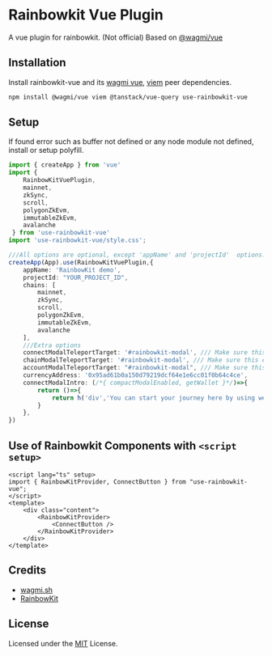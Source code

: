 # Rainbowkit Vue Plugin

A vue plugin for rainbowkit. (Not official)
Based on [@wagmi/vue](https://github.com/wevm/wagmi)

## Installation

Install rainbowkit-vue and its [wagmi vue](https://github.com/wevm/wagmi), [viem](https://viem.sh) peer dependencies.

```bash
npm install @wagmi/vue viem @tanstack/vue-query use-rainbowkit-vue 
```

## Setup

If found error such as buffer not defined or any node module not defined, install or setup polyfill.

```ts
import { createApp } from 'vue'
import { 
    RainbowKitVuePlugin,
    mainnet,
    zkSync,
    scroll,
    polygonZkEvm,
    immutableZkEvm,
    avalanche
 } from 'use-rainbowkit-vue'
import 'use-rainbowkit-vue/style.css';

///All options are optional, except 'appName' and 'projectId'  options. 
createApp(App).use(RainbowKitVuePlugin,{ 
    appName: 'RainbowKit demo', 
    projectId: "YOUR_PROJECT_ID",
    chains: [
        mainnet,
        zkSync,
        scroll,
        polygonZkEvm,
        immutableZkEvm,
        avalanche
    ],
    ///Extra options
    connectModalTeleportTarget: '#rainbowkit-modal', /// Make sure this element exists
    chainModalTeleportTarget: '#rainbowkit-modal', /// Make sure this element exists
    accountModalTeleportTarget: "#rainbowkit-modal", /// Make sure this element exists
    currencyAddress: '0x95ad61b0a150d79219dcf64e1e6cc01f0b64c4ce',           
    connectModalIntro: (/*{ compactModalEnabled, getWallet }*/)=>{
        return ()=>{
            return h('div','You can start your journey here by using web3 wallet.');
        }
    },
})
```

## Use of Rainbowkit Components with `<script setup>`

```vue
<script lang="ts" setup>
import { RainbowKitProvider, ConnectButton } from "use-rainbowkit-vue";
</script>
<template>
    <div class="content">
        <RainbowKitProvider>
            <ConnectButton />
        </RainbowKitProvider>
    </div>
</template>
```

## Credits

- [wagmi.sh](https://wagmi.sh/)
- [RainbowKit](https://www.rainbowkit.com/)

## License

Licensed under the [MIT](https://opensource.org/license/MIT) License.
